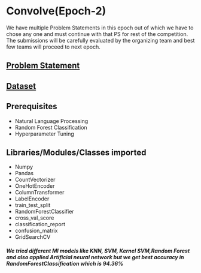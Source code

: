 # Convolve(Epoch-2)

We have multiple Problem Statements in this epoch out of which we have to chose any one and must continue with that PS for rest of the competition. The submissions will be carefully evaluated by the organizing team and best few teams will proceed to next epoch.

## [Problem Statement](https://github.com/pranshu79/CommitResultPrediction/blob/main/Problem%20Statement%202.pdf)

## [Dataset](https://github.com/pranshu79/CommitResultPrediction/blob/main/Dataset.xlsx)

## Prerequisites

- Natural Language Processing 
- Random Forest Classification
- Hyperparameter Tuning

## Libraries/Modules/Classes imported

- Numpy
- Pandas
- CountVectorizer
- OneHotEncoder
- ColumnTransformer
- LabelEncoder
- train_test_split
- RandomForestClassifier
- cross_val_score
- classification_report
- confusion_matrix
- GridSearchCV

##### We tried different Ml models like KNN, SVM, Kernel SVM,Random Forest and also applied Artificial neural network but we get best accuracy in RandomForestClassification which is 94.36%















